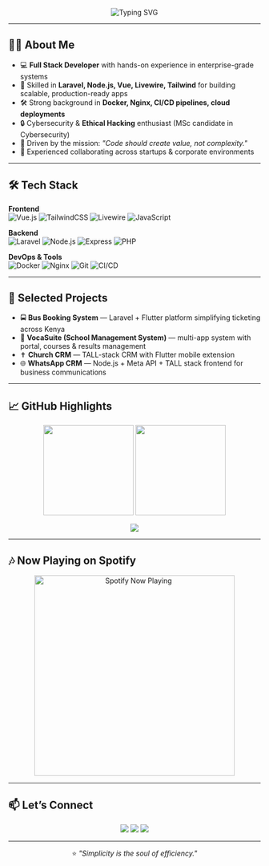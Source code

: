 <!-- Banner -->
<p align="center">
  <img src="https://readme-typing-svg.herokuapp.com?font=Fira+Code&size=28&pause=1000&color=36BCF7&center=true&vCenter=true&width=900&lines=Hey%2C+I'm+David+Chemwetich+👋;Full+Stack+Developer+%7C+Cloud+%26+DevOps+Enthusiast;Building+Scalable+Systems+%26+Clean+UI;Always+Learning%2C+Always+Shipping" alt="Typing SVG" />
</p>

---

## 👨‍💻 About Me
- 💻 **Full Stack Developer** with hands-on experience in enterprise-grade systems  
- 🚀 Skilled in **Laravel, Node.js, Vue, Livewire, Tailwind** for building scalable, production-ready apps  
- 🛠 Strong background in **Docker, Nginx, CI/CD pipelines, cloud deployments**  
- 🔒 Cybersecurity & **Ethical Hacking** enthusiast (MSc candidate in Cybersecurity)  
- 🎯 Driven by the mission: _"Code should create value, not complexity."_  
- 🤝 Experienced collaborating across startups & corporate environments  

---

## 🛠 Tech Stack

**Frontend**  
![Vue.js](https://img.shields.io/badge/-Vue.js-4FC08D?style=for-the-badge&logo=vue.js)
![TailwindCSS](https://img.shields.io/badge/-TailwindCSS-38B2AC?style=for-the-badge&logo=tailwind-css)
![Livewire](https://img.shields.io/badge/-Livewire-4B32C3?style=for-the-badge&logo=laravel)
![JavaScript](https://img.shields.io/badge/-JavaScript-F7DF1E?style=for-the-badge&logo=javascript&logoColor=black)

**Backend**  
![Laravel](https://img.shields.io/badge/-Laravel-FF2D20?style=for-the-badge&logo=laravel)
![Node.js](https://img.shields.io/badge/-Node.js-339933?style=for-the-badge&logo=node.js)
![Express](https://img.shields.io/badge/-Express-000000?style=for-the-badge&logo=express)
![PHP](https://img.shields.io/badge/-PHP-777BB4?style=for-the-badge&logo=php)

**DevOps & Tools**  
![Docker](https://img.shields.io/badge/-Docker-2496ED?style=for-the-badge&logo=docker)
![Nginx](https://img.shields.io/badge/-Nginx-009639?style=for-the-badge&logo=nginx)
![Git](https://img.shields.io/badge/-Git-F05032?style=for-the-badge&logo=git)
![CI/CD](https://img.shields.io/badge/-CI%2FCD-2088FF?style=for-the-badge&logo=githubactions)

---

## 🌟 Selected Projects
- 🚍 **Bus Booking System** — Laravel + Flutter platform simplifying ticketing across Kenya  
- 🏫 **VocaSuite (School Management System)** — multi-app system with portal, courses & results management  
- ✝️ **Church CRM** — TALL-stack CRM with Flutter mobile extension  
- 🌐 **WhatsApp CRM** — Node.js + Meta API + TALL stack frontend for business communications  

---

## 📈 GitHub Highlights
<p align="center">
  <img height="180" src="https://github-readme-stats.vercel.app/api?username=davidchemwetich&show_icons=true&theme=tokyonight&hide_border=true&count_private=true" />
  <img height="180" src="https://github-readme-streak-stats.herokuapp.com/?user=davidchemwetich&theme=tokyonight&hide_border=true" />
</p>

<p align="center">
  <img src="https://github-readme-activity-graph.vercel.app/graph?username=davidchemwetich&theme=tokyo-night&hide_border=true" />
</p>

---

## 🎶 Now Playing on Spotify
<p align="center">
  <a href="https://open.spotify.com/user/YOUR_SPOTIFY_USER_ID">
    <img src="https://novatorem-davidchemwetich.vercel.app/api/spotify" alt="Spotify Now Playing" width="400" />
  </a>
</p>

---

## 📫 Let’s Connect
<p align="center">
  <a href="https://linkedin.com/in/your-linkedin"><img src="https://img.shields.io/badge/LinkedIn-0A66C2?style=for-the-badge&logo=linkedin&logoColor=white"/></a>
  <a href="https://twitter.com/your-handle"><img src="https://img.shields.io/badge/Twitter-1DA1F2?style=for-the-badge&logo=twitter&logoColor=white"/></a>
  <a href="mailto:your.email@example.com"><img src="https://img.shields.io/badge/Email-333?style=for-the-badge&logo=gmail&logoColor=white"/></a>
</p>

---

<p align="center">
  ⭐ <em>"Simplicity is the soul of efficiency."</em>  
</p>
